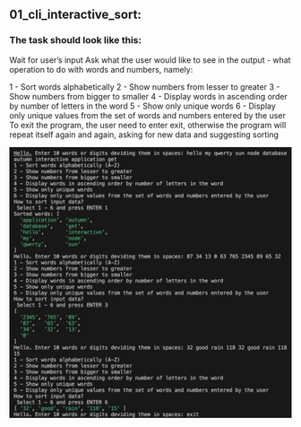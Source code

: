 ## 01_cli_interactive_sort:  

### The task should look like this:

Wait for user’s input
Ask what the user would like to see in the output - what operation to do with words and numbers, namely:

1 - Sort words alphabetically
2 - Show numbers from lesser to greater
3 - Show numbers from bigger to smaller
4 - Display words in ascending order by number of letters in the word
5 - Show only unique words
6 - Display only unique values from the set of words and numbers entered by the user
To exit the program, the user need to enter exit, otherwise the program will repeat itself 
again and again, asking for new data and suggesting sorting

![01_cli](/assets/01_cli.png)